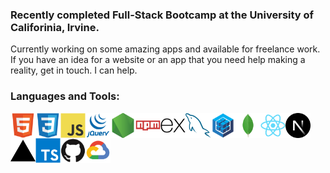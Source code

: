 ### Recently completed Full-Stack Bootcamp at the University of Califorinia, Irvine.  
Currently working on some amazing apps and available for freelance work.  If you have an idea for a website or an app that you need help making a reality, get in touch.  I can help.

### Languages and Tools:

<img align="left" alt="html" width="40px" src="https://github.com/devicons/devicon/blob/master/icons/html5/html5-original.svg"/>

<img align="left" alt="css" width="40px" src="https://github.com/devicons/devicon/blob/master/icons/css3/css3-original.svg"/>

<img align="left" alt="javascript" width="40px" src="https://github.com/devicons/devicon/blob/master/icons/javascript/javascript-original.svg"/>

<img align="left" alt="jquery" width="40px" src="https://github.com/devicons/devicon/blob/master/icons/jquery/jquery-plain-wordmark.svg"/>

<img align="left" alt="nodejs" width="40px" src="https://github.com/devicons/devicon/blob/master/icons/nodejs/nodejs-original.svg"/>

<img align="left" alt="npm" width="40px" src="https://github.com/devicons/devicon/blob/master/icons/npm/npm-original-wordmark.svg"/>

<img align="left" alt="express" width="40px" src="https://github.com/devicons/devicon/blob/master/icons/express/express-original.svg"/>

<img align="left" alt="mysql" width="40px" src="https://github.com/devicons/devicon/blob/master/icons/mysql/mysql-original.svg"/>

<img align="left" alt="sequelize" width="40px" src="https://github.com/devicons/devicon/blob/master/icons/sequelize/sequelize-original.svg"/>

<img align="left" alt="mongodb" width="40px" src="https://github.com/devicons/devicon/blob/master/icons/mongodb/mongodb-original.svg"/>

<img align="left" alt="react" width="40px" src="https://github.com/devicons/devicon/blob/master/icons/react/react-original.svg"/>
<img align="left" alt="nextjs" width="40px" src="https://github.com/devicons/devicon/blob/master/icons/nextjs/nextjs-original.svg"/>

<img align="left" alt="vercel" width="40px" src="https://github.com/devicons/devicon/blob/master/icons/vercel/vercel-original.svg"/>
<img align="left" alt="typescript" width="40px" src="https://github.com/devicons/devicon/blob/master/icons/typescript/typescript-original.svg"/>
<img align="left" alt="github" width="40px" src="https://github.com/devicons/devicon/blob/master/icons/github/github-original.svg"/>
<img align="left" alt="google cloud" width="40px" src="https://github.com/devicons/devicon/blob/master/icons/googlecloud/googlecloud-original.svg"/>


<br />

<!--
**Greg-Sam/Greg-Sam** is a ✨ _special_ ✨ repository because its `README.md` (this file) appears on your GitHub profile.

Here are some ideas to get you started:

- 🔭 I’m currently working on ...
- 🌱 I’m currently learning ...
- 👯 I’m looking to collaborate on ...
- 🤔 I’m looking for help with ...
- 💬 Ask me about ...
- 📫 How to reach me: ...
- 😄 Pronouns: ...
- ⚡ Fun fact: ...
-->
